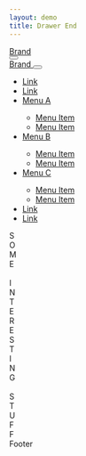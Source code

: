 ```yaml
---
layout: demo
title: Drawer End
---
```


<nav class="navbar navbar-expand-sm bg-purple navbar-dark">
  <div class="container-fluid">
    <div class="d-flex align-items-center">
      <a class="navbar-brand d-flex align-items-center" href="javascript:">
        <i class="bi bi-star-fill me-2"></i>Brand
      </a>
    </div>
    <button class="navbar-toggler ms-2"
            type="button"
            data-bs-toggle="offcanvas"
            data-bs-target="#drawer-end">
      <span class="navbar-toggler-icon"></span>
    </button>
  </div>
</nav>

<aside class="offcanvas offcanvas-end offcanvas-light" data-bs-scroll="true" tabindex="-1" id="drawer-end">
  <div class="offcanvas-header bg-purple">
    <a class="offcanvas-title text-white" href="javascript:">
      <i class="bi bi-star-fill me-2"></i>Brand
    </a>
    <button type="button" class="btn-close btn-close-white" data-bs-dismiss="offcanvas" aria-label="Close"></button>
  </div>
  <div class="offcanvas-body bg-purple bg-opacity-10">
    <ul class="nav flex-column">
      <li class="nav-item">
        <a class="nav-link" href="javascript:">
          Link
        </a>
      </li>
      <li class="nav-item">
        <a class="nav-link" href="javascript:">
          Link
        </a>
      </li>
      <li class="nav-item">
        <a class="nav-link"
           data-bs-toggle="collapse"
           href="#menuA"
           role="button"
           aria-expanded="false"
           aria-controls="menuA">
          Menu A
        </a>
        <div class="collapse" id="menuA">
          <ul class="nav flex-column">
            <li class="nav-item">
              <a class="nav-link ps-4" href="javascript:">
                Menu Item
              </a>
            </li>
            <li class="nav-item">
              <a class="nav-link ps-4" href="javascript:">
                Menu Item
              </a>
            </li>
          </ul>
        </div>
      </li>
      <li class="nav-item">
        <a class="nav-link"
           data-bs-toggle="collapse"
           href="#menuB"
           role="button"
           aria-expanded="false"
           aria-controls="menuB">
          Menu B
        </a>
        <div class="collapse" id="menuB">
          <ul class="nav flex-column">
            <li class="nav-item">
              <a class="nav-link ps-4" href="javascript:">
                Menu Item
              </a>
            </li>
            <li class="nav-item">
              <a class="nav-link ps-4" href="javascript:">
                Menu Item
              </a>
            </li>
          </ul>
        </div>
      </li>
      <li class="nav-item">
        <a class="nav-link"
           data-bs-toggle="collapse"
           href="#menuC"
           role="button"
           aria-expanded="false"
           aria-controls="menuC">
          Menu C
        </a>
        <div class="collapse" id="menuC">
          <ul class="nav flex-column">
            <li class="nav-item">
              <a class="nav-link ps-4" href="javascript:">
                Menu Item
              </a>
            </li>
            <li class="nav-item">
              <a class="nav-link ps-4" href="javascript:">
                Menu Item
              </a>
            </li>
          </ul>
        </div>
      </li>
      <li class="nav-item">
        <a class="nav-link" href="javascript:">
          Link
        </a>
      </li>
      <li class="nav-item">
        <a class="nav-link" href="javascript:">
          Link
        </a>
      </li>
    </ul>
  </div>
</aside>

<div class="offcanvas-pushed-content">
  <div class="container-fluid p-2">
    <label class="bg-purple text-white text-center fs-1 p-5">
      S<br>O<br>M<br>E<br><br>
      I<br>N<br>T<br>E<br>R<br>E<br>S<br>T<br>I<br>N<br>G<br><br>
      S<br>T<br>U<br>F<br>F
    </label>
  </div>

  <footer class="bg-dark text-white p-3">
    Footer
  </footer>
</div>
